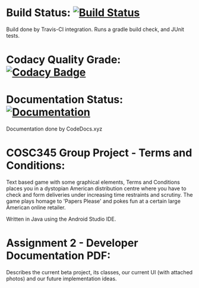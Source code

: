 # Build Status: [![Build Status](https://travis-ci.org/RedSoutherly/tac.svg?branch=master)](https://travis-ci.org/RedSoutherly/tac)
Build done by Travis-CI integration. Runs a gradle build check, and JUnit tests.

# Codacy Quality Grade: [![Codacy Badge](https://api.codacy.com/project/badge/Grade/33aa73ec0a97462e9209fe6ef4c94abf)](https://app.codacy.com/manual/RedSoutherly/tac?utm_source=github.com&utm_medium=referral&utm_content=RedSoutherly/tac&utm_campaign=Badge_Grade_Dashboard)

# Documentation Status: [![Documentation](https://codedocs.xyz/RedSoutherly/tac.svg)](https://codedocs.xyz/RedSoutherly/tac/)
Documentation done by CodeDocs.xyz

# COSC345 Group Project - Terms and Conditions:
Text based game with some graphical elements, Terms and Conditions places you in a dystopian American distribution centre where you have to check and form deliveries under increasing time restraints and scrutiny. The game plays homage to 'Papers Please' and pokes fun at a certain large American online retailer.

Written in Java using the Android Studio IDE.

# Assignment 2 - Developer Documentation PDF: 
Describes the current beta project, its classes, our current UI (with attached photos) and our future implementation ideas.
